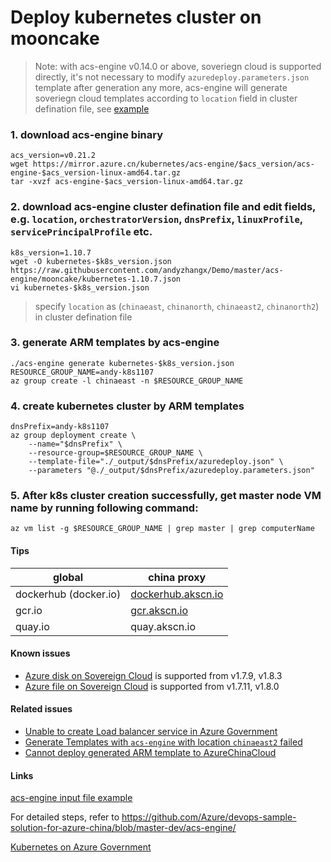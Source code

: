 # Deploy kubernetes cluster on mooncake
> Note: with acs-engine v0.14.0 or above, soveriegn cloud is supported directly, it's not necessary to modify `azuredeploy.parameters.json` template after generation any more, acs-engine will generate soveriegn cloud templates according to `location` field in cluster defination file, see [example](https://github.com/andyzhangx/demo/blob/master/acs-engine/mooncake/kubernetes-1.10.7.json#L3)

### 1. download acs-engine binary
```
acs_version=v0.21.2
wget https://mirror.azure.cn/kubernetes/acs-engine/$acs_version/acs-engine-$acs_version-linux-amd64.tar.gz
tar -xvzf acs-engine-$acs_version-linux-amd64.tar.gz
```

### 2. download acs-engine cluster defination file and edit fields, e.g. `location`, `orchestratorVersion`, `dnsPrefix`, `linuxProfile`, `servicePrincipalProfile` etc.
```
k8s_version=1.10.7
wget -O kubernetes-$k8s_version.json https://raw.githubusercontent.com/andyzhangx/Demo/master/acs-engine/mooncake/kubernetes-1.10.7.json
vi kubernetes-$k8s_version.json
```
> specify `location` as (`chinaeast`, `chinanorth`, `chinaeast2`, `chinanorth2`) in cluster defination file

### 3. generate ARM templates by acs-engine
```
./acs-engine generate kubernetes-$k8s_version.json
RESOURCE_GROUP_NAME=andy-k8s1107
az group create -l chinaeast -n $RESOURCE_GROUP_NAME
```

### 4. create kubernetes cluster by ARM templates
```
dnsPrefix=andy-k8s1107
az group deployment create \
    --name="$dnsPrefix" \
    --resource-group=$RESOURCE_GROUP_NAME \
    --template-file="./_output/$dnsPrefix/azuredeploy.json" \
    --parameters "@./_output/$dnsPrefix/azuredeploy.parameters.json"
```

### 5. After k8s cluster creation successfully, get master node VM name by running following command:
```
az vm list -g $RESOURCE_GROUP_NAME | grep master | grep computerName
```

#### Tips
| global | china proxy|
| ---- | ---- |
| dockerhub (docker.io) | [dockerhub.akscn.io](http://mirror.azure.cn/help/docker-registry-proxy-cache.html) |
| gcr.io | [gcr.akscn.io](http://mirror.azure.cn/help/gcr-proxy-cache.html) |
| quay.io | quay.akscn.io |

#### Known issues
 - [Azure disk on Sovereign Cloud](https://github.com/kubernetes/kubernetes/pull/50673) is supported from v1.7.9, v1.8.3
 - [Azure file on Sovereign Cloud](https://github.com/kubernetes/kubernetes/pull/48460) is supported from v1.7.11, v1.8.0
 
#### Related issues
 - [Unable to create Load balancer service in Azure Government](https://github.com/Azure/acs-engine/issues/3754)
 - [Generate Templates with `acs-engine` with location `chinaeast2` failed](https://github.com/Azure/acs-engine/issues/3812)
 - [Cannot deploy generated ARM template to AzureChinaCloud](https://github.com/Azure/acs-engine/issues/3024) 

#### Links
[acs-engine input file example](https://raw.githubusercontent.com/andyzhangx/Demo/master/acs-engine/mooncake/kubernetes-1.10.7.json)

For detailed steps, refer to https://github.com/Azure/devops-sample-solution-for-azure-china/blob/master-dev/acs-engine/

[Kubernetes on Azure Government](https://docs.microsoft.com/en-us/azure/azure-government/documentation-government-k8)
